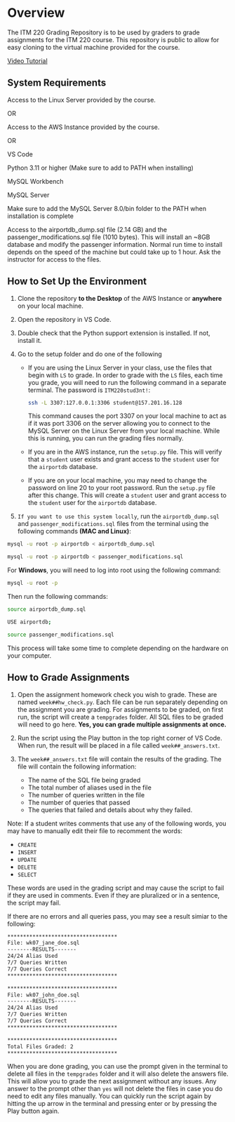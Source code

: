 # Overview

The ITM 220 Grading Repository is to be used by graders to grade assignments for the ITM 220 course. This repository is public to allow for easy cloning to the virtual machine provided for the course.

[Video Tutorial](https://youtu.be/GGJh0-Q1HV8)

## System Requirements

Access to the Linux Server provided by the course.

OR

Access to the AWS Instance provided by the course.

OR 

VS Code

Python 3.11 or higher (Make sure to add to PATH when installing)

MySQL Workbench

MySQL Server

Make sure to add the MySQL Server 8.0/bin folder to the PATH when installation is complete

Access to the airportdb_dump.sql file (2.14 GB) and the passenger_modifications.sql file (1010 bytes). This will install an ~8GB database and modify the passenger information. Normal run time to install depends on the speed of the machine but could take up to 1 hour. Ask the instructor for access to the files.

## How to Set Up the Environment

1. Clone the repository <strong>to the Desktop</strong> of the AWS Instance or <strong>anywhere</strong> on your local machine.

2. Open the repository in VS Code.

3. Double check that the Python support extension is installed. If not, install it.

4. Go to the setup folder and do one of the following
   -  If you are using the Linux Server in your class, use the files that begin with `LS` to grade. In order to grade with the `LS` files, each time you grade, you will need to run the following command in a separate terminal. The password is `ITM220stud3nt!`:
        ```bash
        ssh -L 3307:127.0.0.1:3306 student@157.201.16.128
        ```
        This command causes the port 3307 on your local machine to act as if it was port 3306 on the server allowing you to connect to the MySQL Server on the Linux Server from your local machine. 
        While this is running, you can run the grading files normally.
   -  If you are in the AWS instance, run the `setup.py` file. This will verify that a `student` user exists and grant access to the `student` user for the `airportdb` database.

   - If you are on your local machine, you may need to change the password on line 20 to your root password. Run the `setup.py` file after this change. This will create a `student` user and grant access to the `student` user for the `airportdb` database.

5. `If you want to use this system locally`, run the `airportdb_dump.sql` and `passenger_modifications.sql` files from the terminal using the following commands <strong>(MAC and Linux)</strong>:
```bash
mysql -u root -p airportdb < airportdb_dump.sql
```

```bash
mysql -u root -p airportdb < passenger_modifications.sql
```

For <strong>Windows</strong>, you will need to log into root using the following command:
```bash
mysql -u root -p
```

Then run the following commands:
```bash
source airportdb_dump.sql
```

```bash
USE airportdb;
```

```bash
source passenger_modifications.sql
```
This process will take some time to complete depending on the hardware on your computer.

## How to Grade Assignments

1. Open the assignment homework check you wish to grade. These are named `week##hw_check.py`. Each file can be run separately depending on the assignment you are grading. For assignments to be graded, on first run, the script will create a `tempgrades` folder. All SQL files to be graded will need to go here. <strong>Yes, you can grade multiple assignments at once.</strong>

2. Run the script using the Play button in the top right corner of VS Code. When run, the result will be placed in a file called `week##_answers.txt`. 

3. The `week##_answers.txt` file will contain the results of the grading. The file will contain the following information:
    - The name of the SQL file being graded
    - The total number of aliases used in the file 
    - The number of queries written in the file
    - The number of queries that passed
    - The queries that failed and details about why they failed.

Note: If a student writes comments that use any of the following words, you may have to manually edit their file to recomment the words:
- `CREATE`
- `INSERT`
- `UPDATE`
- `DELETE`
- `SELECT`

These words are used in the grading script and may cause the script to fail if they are used in comments. Even if they are pluralized or in a sentence, the script may fail.

If there are no errors and all queries pass, you may see a result simiar to the following:
```bash
***********************************
File: wk07_jane_doe.sql
--------RESULTS-------
24/24 Alias Used
7/7 Queries Written
7/7 Queries Correct
***********************************

***********************************
File: wk07_john_doe.sql
--------RESULTS-------
24/24 Alias Used
7/7 Queries Written
7/7 Queries Correct
***********************************

***********************************
Total Files Graded: 2
***********************************
```

When you are done grading, you can use the prompt given in the terminal to delete all files in the `tempgrades` folder and it will also delete the answers file. This will allow you to grade the next assignment without any issues. Any answer to the prompt other than `yes` will not delete the files in case you do need to edit any files manually. You can quickly run the script again by hitting the up arrow in the terminal and pressing enter or by pressing the Play button again.
